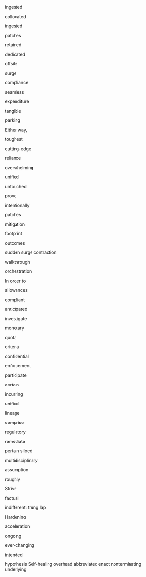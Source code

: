 ingested 

collocated 

ingested 

patches 

retained

dedicated 

offsite

surge 

compliance

seamless 

expenditure 

tangible 

parking 

Either way, 

toughest

cutting-edge

reliance 

overwhelming

unified 

untouched

prove 

intentionally 

patches 

mitigation 

footprint 

outcomes 

sudden surge
contraction 

walkthrough 

orchestration 

In order to

allowances

compliant 

anticipated 

investigate 

monetary 

quota 

criteria

confidential

enforcement 

participate 

certain 

incurring 

unified 

lineage

comprise 

regulatory 

remediate 

pertain 
siloed 

multidisciplinary 

assumption 

roughly 

Strive 

factual

indifferent: trung lập

Hardening 

acceleration 

ongoing 

ever-changing

intended 

hypothesis 
Self-healing
overhead 
abbreviated enact nonterminating underlying 